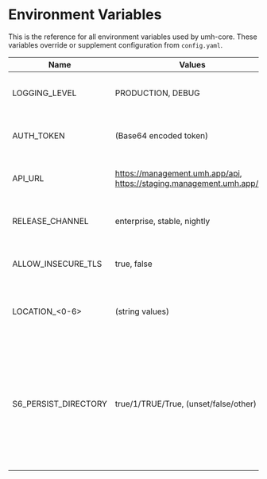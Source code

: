 # Environment Variables

This is the reference for all environment variables used by umh-core. These variables override or supplement configuration from `config.yaml`.

| Name             | Values                                                                 | Description                                          |
| ---------------- | ---------------------------------------------------------------------- | ---------------------------------------------------- |
| LOGGING\_LEVEL   | PRODUCTION, DEBUG                                                      | Controls log verbosity. DEBUG shows detailed internal operations |
| AUTH\_TOKEN      | (Base64 encoded token)                                                 | Management Console authentication token. Overrides auth token from config.yaml |
| API\_URL         | https://management.umh.app/api, https://staging.management.umh.app/api | Management Console API endpoint. Use staging for testing environments |
| RELEASE\_CHANNEL | enterprise, stable, nightly                                            | Auto-update channel. Enterprise = most stable, nightly = latest features |
| ALLOW\_INSECURE\_TLS | true, false                                                        | Skip TLS certificate verification. Use for corporate firewalls with MITM proxies |
| LOCATION\_<0-6>  | (string values)                                                        | Sets Agent location hierarchy levels 0-6. Example: LOCATION_0=factory, LOCATION_1=line1 |
| S6\_PERSIST\_DIRECTORY | true/1/TRUE/True, (unset/false/other)                           | Controls S6 service directory persistence. Truthy values (true, 1, TRUE, etc.) = /data/services (persist across container restarts for debugging). Default/false = /tmp/umh-core-services (cleared on container restart for fresh state) |

